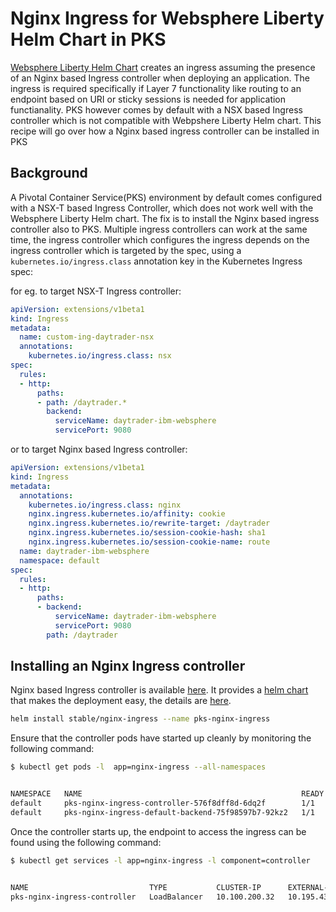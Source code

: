 # Nginx Ingress for Websphere Liberty Helm Chart in PKS

[Websphere Liberty Helm Chart](https://github.com/IBM/charts/tree/master/stable/ibm-websphere-liberty/) creates an ingress assuming the presence of an Nginx based Ingress controller when deploying an application. The ingress is required specifically if Layer 7 functionality like routing to an endpoint based on URI or sticky sessions is needed for application functianality. PKS however comes by default with a NSX based Ingress controller which is not compatible with Webpshere Liberty Helm chart. This recipe will go over how a Nginx based ingress controller can be installed in PKS

## Background

A Pivotal Container Service(PKS) environment by default comes configured with a NSX-T based Ingress Controller, which does not work well with the Websphere Liberty Helm chart. The fix is to install the Nginx based ingress controller also to PKS. Multiple ingress controllers can work at the same time, the ingress controller which configures the ingress depends on the ingress controller which is targeted by the spec, using a `kubernetes.io/ingress.class` annotation key in the Kubernetes Ingress spec:

for eg. to target NSX-T Ingress controller:

```yaml
apiVersion: extensions/v1beta1
kind: Ingress
metadata:
  name: custom-ing-daytrader-nsx
  annotations:
    kubernetes.io/ingress.class: nsx
spec:
  rules:
  - http:
      paths:
      - path: /daytrader.*
        backend:
          serviceName: daytrader-ibm-websphere
          servicePort: 9080
```

or to target Nginx based Ingress controller:

```yaml
apiVersion: extensions/v1beta1
kind: Ingress
metadata:
  annotations:
    kubernetes.io/ingress.class: nginx
    nginx.ingress.kubernetes.io/affinity: cookie
    nginx.ingress.kubernetes.io/rewrite-target: /daytrader
    nginx.ingress.kubernetes.io/session-cookie-hash: sha1
    nginx.ingress.kubernetes.io/session-cookie-name: route
  name: daytrader-ibm-websphere
  namespace: default
spec:
  rules:
  - http:
      paths:
      - backend:
          serviceName: daytrader-ibm-websphere
          servicePort: 9080
        path: /daytrader
```


## Installing an Nginx Ingress controller

Nginx based Ingress controller is available [here](https://github.com/kubernetes/ingress-nginx). It provides a [helm chart](https://github.com/helm/charts) that makes the deployment easy, the details are [here](https://kubernetes.github.io/ingress-nginx/deploy/#using-helm). 

```sh
helm install stable/nginx-ingress --name pks-nginx-ingress
```

Ensure that the controller pods have started up cleanly by monitoring the following command:

```sh
$ kubectl get pods -l  app=nginx-ingress --all-namespaces


NAMESPACE   NAME                                                 READY   STATUS    RESTARTS   AGE
default     pks-nginx-ingress-controller-576f8dff8d-6dq2f        1/1     Running   0          17h
default     pks-nginx-ingress-default-backend-75f98597b7-92kz2   1/1     Running   0          17h
```

Once the controller starts up, the endpoint to access the ingress can be found using the following command:

```sh
$ kubectl get services -l app=nginx-ingress -l component=controller


NAME                           TYPE           CLUSTER-IP      EXTERNAL-IP     PORT(S)                      AGE
pks-nginx-ingress-controller   LoadBalancer   10.100.200.32   10.195.43.136   80:31639/TCP,443:31604/TCP   17h
```